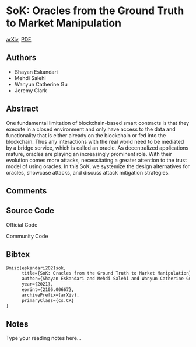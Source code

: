 
# SoK: Oracles from the Ground Truth to Market Manipulation

[arXiv](https://arxiv.org/abs/2106.0667), [PDF](https://arxiv.org/pdf/2106.0667.pdf)

## Authors

- Shayan Eskandari
- Mehdi Salehi
- Wanyun Catherine Gu
- Jeremy Clark

## Abstract

One fundamental limitation of blockchain-based smart contracts is that they execute in a closed environment and only have access to the data and functionality that is either already on the blockchain or fed into the blockchain. Thus any interactions with the real world need to be mediated by a bridge service, which is called an oracle. As decentralized applications mature, oracles are playing an increasingly prominent role. With their evolution comes more attacks, necessitating a greater attention to the trust model of using oracles. In this SoK, we systemize the design alternatives for oracles, showcase attacks, and discuss attack mitigation strategies.

## Comments



## Source Code

Official Code



Community Code



## Bibtex

```tex
@misc{eskandari2021sok,
      title={SoK: Oracles from the Ground Truth to Market Manipulation}, 
      author={Shayan Eskandari and Mehdi Salehi and Wanyun Catherine Gu and Jeremy Clark},
      year={2021},
      eprint={2106.00667},
      archivePrefix={arXiv},
      primaryClass={cs.CR}
}
```

## Notes

Type your reading notes here...


